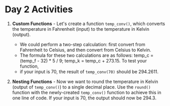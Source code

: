 # Day 2 Activities

1. **Custom Functions** - Let's create a function `temp_conv()`, which converts the temperature in Fahrenheit (input) to the temperature in Kelvin (output). 
    * We could perform a two-step calculation: first convert from Fahrenheit to Celsius, and then convert from Celsius to Kelvin. 
    * The formula for these two calculations are as follows: temp_c = (temp_f - 32) * 5 / 9; temp_k = temp_c + 273.15. To test your function, 
    * if your input is 70, the result of `temp_conv(70)` should be 294.2611.

2. **Nesting Functions** - Now we want to round the temperature in Kelvin (output of `temp_conv()`) to a single decimal place. Use the `round()` function with the newly-created  `temp_conv()` function to achieve this in one line of code. If your input is 70, the output should now be 294.3.
